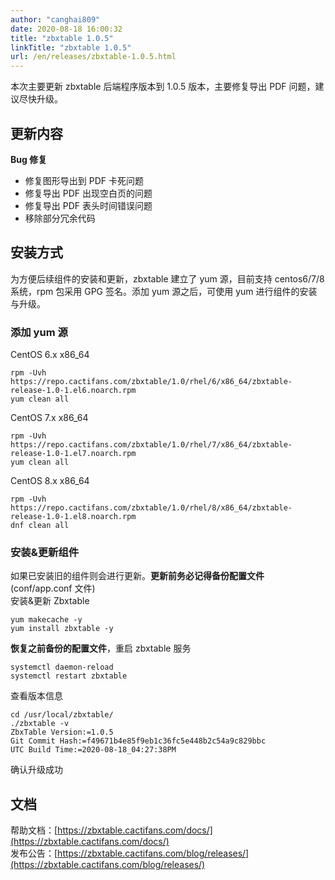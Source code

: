 ```yaml
---
author: "canghai809"
date: 2020-08-18 16:00:32
title: "zbxtable 1.0.5"
linkTitle: "zbxtable 1.0.5"
url: /en/releases/zbxtable-1.0.5.html
---
```


本次主要更新 zbxtable 后端程序版本到 1.0.5 版本，主要修复导出 PDF 问题，建议尽快升级。

## 更新内容

**Bug 修复**

- 修复图形导出到 PDF 卡死问题
- 修复导出 PDF 出现空白页的问题
- 修复导出 PDF 表头时间错误问题
- 移除部分冗余代码

## 安装方式

为方便后续组件的安装和更新，zbxtable 建立了 yum 源，目前支持 centos6/7/8 系统，rpm 包采用 GPG 签名。添加 yum 源之后，可使用 yum 进行组件的安装与升级。

### 添加 yum 源

CentOS 6.x x86_64

```
rpm -Uvh https://repo.cactifans.com/zbxtable/1.0/rhel/6/x86_64/zbxtable-release-1.0-1.el6.noarch.rpm
yum clean all
```

CentOS 7.x x86_64

```
rpm -Uvh https://repo.cactifans.com/zbxtable/1.0/rhel/7/x86_64/zbxtable-release-1.0-1.el7.noarch.rpm
yum clean all
```

CentOS 8.x x86_64

```
rpm -Uvh https://repo.cactifans.com/zbxtable/1.0/rhel/8/x86_64/zbxtable-release-1.0-1.el8.noarch.rpm
dnf clean all
```

### 安装&更新组件

如果已安装旧的组件则会进行更新。**更新前务必记得备份配置文件**(conf/app.conf 文件)  
安装&更新 Zbxtable

```
yum makecache -y
yum install zbxtable -y
```

**恢复之前备份的配置文件**，重启 zbxtable 服务

```
systemctl daemon-reload
systemctl restart zbxtable
```

查看版本信息

```
cd /usr/local/zbxtable/
./zbxtable -v
ZbxTable Version:=1.0.5
Git Commit Hash:=f49671b4e85f9eb1c36fc5e448b2c54a9c829bbc
UTC Build Time:=2020-08-18_04:27:38PM
```

确认升级成功

## 文档

帮助文档：[https://zbxtable.cactifans.com/docs/](https://zbxtable.cactifans.com/docs/)  
发布公告：[https://zbxtable.cactifans.com/blog/releases/](https://zbxtable.cactifans.com/blog/releases/)
